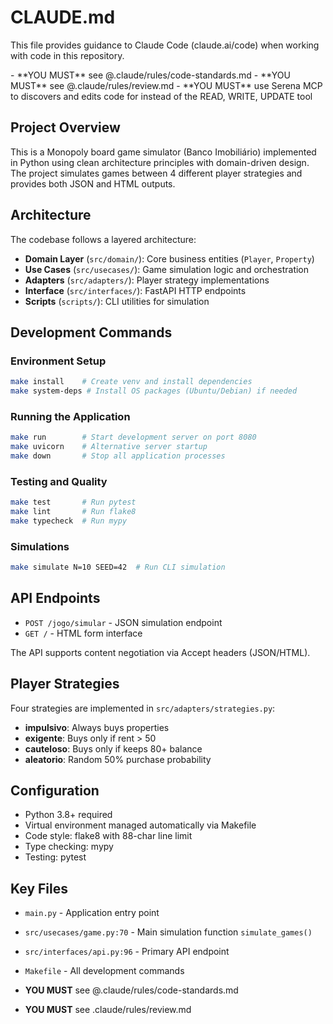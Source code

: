 # CLAUDE.md

This file provides guidance to Claude Code (claude.ai/code) when working with code in this repository.

<critical>
 - **YOU MUST** see @.claude/rules/code-standards.md
  - **YOU MUST** see @.claude/rules/review.md
  - **YOU MUST** use Serena MCP to discovers and edits code for instead of the READ, WRITE, UPDATE tool
</critical>

## Project Overview

This is a Monopoly board game simulator (Banco Imobiliário) implemented in Python using clean architecture principles with domain-driven design. The project simulates games between 4 different player strategies and provides both JSON and HTML outputs.

## Architecture

The codebase follows a layered architecture:

- **Domain Layer** (`src/domain/`): Core business entities (`Player`, `Property`)
- **Use Cases** (`src/usecases/`): Game simulation logic and orchestration
- **Adapters** (`src/adapters/`): Player strategy implementations
- **Interface** (`src/interfaces/`): FastAPI HTTP endpoints
- **Scripts** (`scripts/`): CLI utilities for simulation

## Development Commands

### Environment Setup
```bash
make install    # Create venv and install dependencies
make system-deps # Install OS packages (Ubuntu/Debian) if needed
```

### Running the Application
```bash
make run        # Start development server on port 8080
make uvicorn    # Alternative server startup
make down       # Stop all application processes
```

### Testing and Quality
```bash
make test       # Run pytest
make lint       # Run flake8
make typecheck  # Run mypy
```

### Simulations
```bash
make simulate N=10 SEED=42  # Run CLI simulation
```

## API Endpoints

- `POST /jogo/simular` - JSON simulation endpoint
- `GET /` - HTML form interface

The API supports content negotiation via Accept headers (JSON/HTML).

## Player Strategies

Four strategies are implemented in `src/adapters/strategies.py`:
- **impulsivo**: Always buys properties
- **exigente**: Buys only if rent > 50
- **cauteloso**: Buys only if keeps 80+ balance
- **aleatorio**: Random 50% purchase probability

## Configuration

- Python 3.8+ required
- Virtual environment managed automatically via Makefile
- Code style: flake8 with 88-char line limit
- Type checking: mypy
- Testing: pytest

## Key Files

- `main.py` - Application entry point
- `src/usecases/game.py:70` - Main simulation function `simulate_games()`
- `src/interfaces/api.py:96` - Primary API endpoint
- `Makefile` - All development commands


- **YOU MUST** see @.claude/rules/code-standards.md
- **YOU MUST** see .claude/rules/review.md
